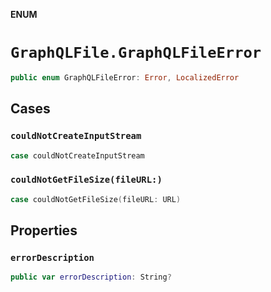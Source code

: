 **ENUM**

# `GraphQLFile.GraphQLFileError`

```swift
public enum GraphQLFileError: Error, LocalizedError
```

## Cases
### `couldNotCreateInputStream`

```swift
case couldNotCreateInputStream
```

### `couldNotGetFileSize(fileURL:)`

```swift
case couldNotGetFileSize(fileURL: URL)
```

## Properties
### `errorDescription`

```swift
public var errorDescription: String?
```
